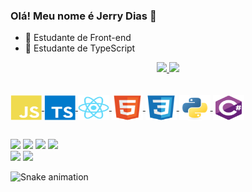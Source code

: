 ### Olá! Meu nome é Jerry Dias 👋

- 🔭 Estudante de Front-end
- 🌱 Estudante de TypeScript

<div align="center">
  <a href="https://github.com/jerrydias">
  <img height="130em" src="https://github-readme-stats.vercel.app/api?username=jerrydias&show_icons=true&theme=dark&include_all_commits=true&count_private=true"/>
  <img height="130em" src="https://github-readme-stats.vercel.app/api/top-langs/?username=jerrydias&layout=compact&langs_count=7&theme=dark"/>
</div>
  <br>
<div style="display: inline_block"><br>
  <img align="center" alt="Jerry-Js" height="40" width="50" src="https://raw.githubusercontent.com/devicons/devicon/master/icons/javascript/javascript-plain.svg">
  <img align="center" alt="Jerry-Ts" height="40" width="50" src="https://raw.githubusercontent.com/devicons/devicon/master/icons/typescript/typescript-plain.svg">
  <img align="center" alt="Jerry-React" height="40" width="50" src="https://raw.githubusercontent.com/devicons/devicon/master/icons/react/react-original.svg">
  <img align="center" alt="Jerry-HTML" height="40" width="50" src="https://raw.githubusercontent.com/devicons/devicon/master/icons/html5/html5-original.svg">
  <img align="center" alt="Jerry-CSS" height="40" width="50" src="https://raw.githubusercontent.com/devicons/devicon/master/icons/css3/css3-original.svg">
  <img align="center" alt="Jerry-Python" height="40" width="50" src="https://raw.githubusercontent.com/devicons/devicon/master/icons/python/python-original.svg">
  <img align="center" alt="Jerry-Csharp" height="40" width="50" src="https://raw.githubusercontent.com/devicons/devicon/master/icons/csharp/csharp-original.svg">
 
</div>
  
  ##
 
<div> 
  <a href="https://www.youtube.com/" target="_blank"><img src="https://img.shields.io/badge/YouTube-FF0000?style=for-the-badge&logo=youtube&logoColor=white" target="_blank"></a>
  <a href="https://instagram.com/" target="_blank"><img src="https://img.shields.io/badge/-Instagram-%23E4405F?style=for-the-badge&logo=instagram&logoColor=white" target="_blank"></a>
 	<a href="https://www.twitch.tvi" target="_blank"><img src="https://img.shields.io/badge/Twitch-9146FF?style=for-the-badge&logo=twitch&logoColor=white" target="_blank"></a>
 <a href="https://discord.gg/" target="_blank"><img src="https://img.shields.io/badge/Discord-7289DA?style=for-the-badge&logo=discord&logoColor=white" target="_blank"></a> <br>
  <a href = "mailto:jerry.dias.cad@gmail.com"><img src="https://img.shields.io/badge/-Gmail-%23333?style=for-the-badge&logo=gmail&logoColor=white" target="_blank"></a>
  <a href="https://www.linkedin.com/in/" target="_blank"><img src="https://img.shields.io/badge/-LinkedIn-%230077B5?style=for-the-badge&logo=linkedin&logoColor=white" target="_blank"></a> 

  ![Snake animation](https://github.com/jerrydias/jerrydias/blob/output/github-contribution-grid-snake.svg)
 
</div>

